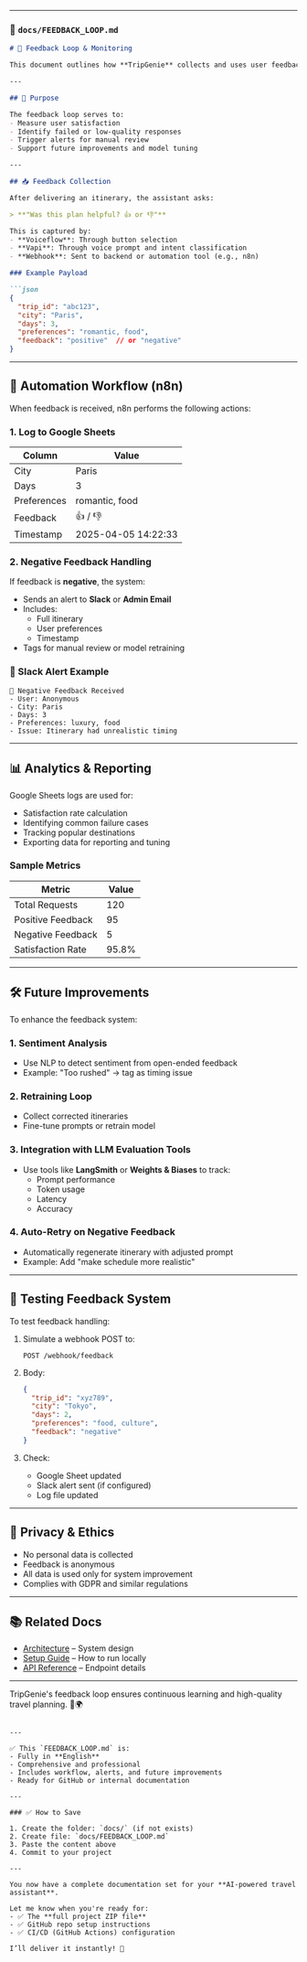 

---

### 📄 `docs/FEEDBACK_LOOP.md`

```markdown
# 🔄 Feedback Loop & Monitoring

This document outlines how **TripGenie** collects and uses user feedback to improve the quality of travel plans and maintain system performance.

---

## 🎯 Purpose

The feedback loop serves to:
- Measure user satisfaction
- Identify failed or low-quality responses
- Trigger alerts for manual review
- Support future improvements and model tuning

---

## 📥 Feedback Collection

After delivering an itinerary, the assistant asks:

> **"Was this plan helpful? 👍 or 👎"**

This is captured by:
- **Voiceflow**: Through button selection
- **Vapi**: Through voice prompt and intent classification
- **Webhook**: Sent to backend or automation tool (e.g., n8n)

### Example Payload

```json
{
  "trip_id": "abc123",
  "city": "Paris",
  "days": 3,
  "preferences": "romantic, food",
  "feedback": "positive"  // or "negative"
}
```

---

## 🔄 Automation Workflow (n8n)

When feedback is received, n8n performs the following actions:

### 1. Log to Google Sheets

| Column | Value |
|--------|-------|
| City | Paris |
| Days | 3 |
| Preferences | romantic, food |
| Feedback | 👍 / 👎 |
| Timestamp | 2025-04-05 14:22:33 |

### 2. Negative Feedback Handling

If feedback is **negative**, the system:
- Sends an alert to **Slack** or **Admin Email**
- Includes:
  - Full itinerary
  - User preferences
  - Timestamp
- Tags for manual review or model retraining

### 🚨 Slack Alert Example

```text
🚨 Negative Feedback Received
- User: Anonymous
- City: Paris
- Days: 3
- Preferences: luxury, food
- Issue: Itinerary had unrealistic timing
```

---

## 📊 Analytics & Reporting

Google Sheets logs are used for:
- Satisfaction rate calculation
- Identifying common failure cases
- Tracking popular destinations
- Exporting data for reporting and tuning

### Sample Metrics

| Metric | Value |
|--------|-------|
| Total Requests | 120 |
| Positive Feedback | 95 |
| Negative Feedback | 5 |
| Satisfaction Rate | 95.8% |

---

## 🛠️ Future Improvements

To enhance the feedback system:

### 1. Sentiment Analysis
- Use NLP to detect sentiment from open-ended feedback
- Example: "Too rushed" → tag as timing issue

### 2. Retraining Loop
- Collect corrected itineraries
- Fine-tune prompts or retrain model

### 3. Integration with LLM Evaluation Tools
- Use tools like **LangSmith** or **Weights & Biases** to track:
  - Prompt performance
  - Token usage
  - Latency
  - Accuracy

### 4. Auto-Retry on Negative Feedback
- Automatically regenerate itinerary with adjusted prompt
- Example: Add "make schedule more realistic"

---

## 🧪 Testing Feedback System

To test feedback handling:

1. Simulate a webhook POST to:
   ```
   POST /webhook/feedback
   ```

2. Body:
   ```json
   {
     "trip_id": "xyz789",
     "city": "Tokyo",
     "days": 2,
     "preferences": "food, culture",
     "feedback": "negative"
   }
   ```

3. Check:
   - Google Sheet updated
   - Slack alert sent (if configured)
   - Log file updated

---

## 🔐 Privacy & Ethics

- No personal data is collected
- Feedback is anonymous
- All data is used only for system improvement
- Complies with GDPR and similar regulations

---

## 📚 Related Docs

- [Architecture](ARCHITECTURE.md) – System design
- [Setup Guide](SETUP.md) – How to run locally
- [API Reference](API.md) – Endpoint details

---

TripGenie's feedback loop ensures continuous learning and high-quality travel planning. 🚀🌍
```

---

✅ This `FEEDBACK_LOOP.md` is:
- Fully in **English**
- Comprehensive and professional
- Includes workflow, alerts, and future improvements
- Ready for GitHub or internal documentation

---

### ✅ How to Save

1. Create the folder: `docs/` (if not exists)
2. Create file: `docs/FEEDBACK_LOOP.md`
3. Paste the content above
4. Commit to your project

---

You now have a complete documentation set for your **AI-powered travel assistant**.

Let me know when you're ready for:
- ✅ The **full project ZIP file**
- ✅ GitHub repo setup instructions
- ✅ CI/CD (GitHub Actions) configuration

I’ll deliver it instantly! 🚀
